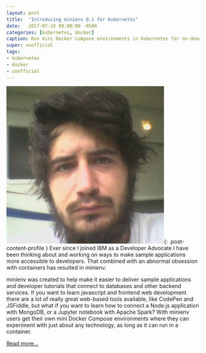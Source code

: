 ```yaml
---
layout: post
title:  "Introducing minienv 0.1 for Kubernetes"
date:   2017-07-16 08:00:00 -0500
categories: [kubernetes, docker]
caption: Run mini Docker Compose environments in Kubernetes for on-demand, web-based, no-install sample applications.
super: unofficial
tags:
- kubernetes
- docker
- unofficial
---
```


![Super Unofficial](/img/profile0.jpg){: .post-content-profile } Ever since I joined IBM as a Developer Advocate I have been thinking about and working on ways to make sample applications more accessible to developers. That combined with an abnormal obsession with containers has resulted in minienv.

minienv was created to help make it easier to deliver sample applications and developer tutorials that connect to databases and other backend services. If you want to learn javascript and frontend web development there are a lot of really great web-based tools available, like CodePen and JSFiddle, but what if you want to learn how to connect a Node.js application with MongoDB, or a Jupyter notebook with Apache Spark? With minienv users get their own mini Docker Compose environments where they can experiment with just about any technology, as long as it can run in a container.

[Read more...](https://medium.com/@markwatsonatx/introducing-minienv-0-1-for-kubernetes-7c787b88732)
